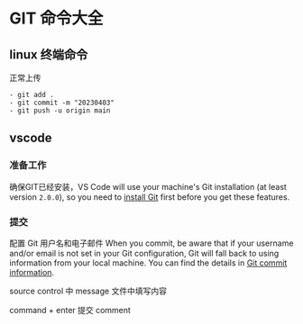 # GIT 命令大全

## linux 终端命令

正常上传

```plaintext
- git add .
- git commit -m "20230403"
- git push -u origin main
```

## vscode

### 准备工作

确保GIT已经安装，VS Code will use your machine's Git installation (at least version `2.0.0`), so you need to [install Git](https://git-scm.com/download) first before you get these features.

### 提交

配置 Git 用户名和电子邮件 When you commit, be aware that if your username and/or email is not set in your Git configuration, Git will fall back to using information from your local machine. You can find the details in [Git commit information](https://git-scm.com/docs/git-commit#_commit_information).

source control 中 message 文件中填写内容

command + enter 提交 comment
